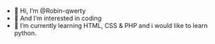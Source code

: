 - 👋 Hi, I’m @Robin-qwerty
- 👀 And I’m interested in coding
- 🌱 I’m currently learning HTML, CSS & PHP and i would like to learn python.

<!---
Robin-qwerty/Robin-qwerty is a ✨ special ✨ repository because its `README.md` (this file) appears on your GitHub profile.
You can click the Preview link to take a look at your changes.
--->
